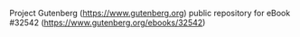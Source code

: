 Project Gutenberg (https://www.gutenberg.org) public repository for eBook #32542 (https://www.gutenberg.org/ebooks/32542)
